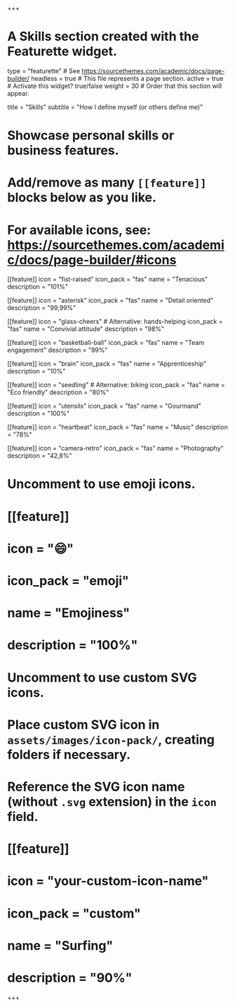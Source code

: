 +++
# A Skills section created with the Featurette widget.
type = "featurette"  # See https://sourcethemes.com/academic/docs/page-builder/
headless = true  # This file represents a page section.
active = true  # Activate this widget? true/false
weight = 30  # Order that this section will appear.

title = "Skills"
subtitle = "How I define myself (or others define me)"

# Showcase personal skills or business features.
# 
# Add/remove as many `[[feature]]` blocks below as you like.
# 
# For available icons, see: https://sourcethemes.com/academic/docs/page-builder/#icons

[[feature]]
  icon = "fist-raised"
  icon_pack = "fas"
  name = "Tenacious"
  description = "101%"

[[feature]]
  icon = "asterisk"
  icon_pack = "fas"
  name = "Detail oriented"
  description = "99,99%"

[[feature]]
  icon = "glass-cheers" # Alternative: hands-helping
  icon_pack = "fas"
  name = "Convivial attitude"
  description = "98%"

[[feature]]
  icon = "basketball-ball"
  icon_pack = "fas"
  name = "Team engagement"
  description = "99%"

[[feature]]
  icon = "brain"
  icon_pack = "fas"
  name = "Apprenticeship"
  description = "10%"

[[feature]]
  icon = "seedling" # Alternative: biking
  icon_pack = "fas"
  name = "Eco friendly"
  description = "80%"

[[feature]]
  icon = "utensils"
  icon_pack = "fas"
  name = "Gourmand"
  description = "100%"  

[[feature]]
  icon = "heartbeat"
  icon_pack = "fas"
  name = "Music"
  description = "78%"  
  
[[feature]]
  icon = "camera-retro"
  icon_pack = "fas"
  name = "Photography"
  description = "42,8%"


# Uncomment to use emoji icons.
# [[feature]]
#  icon = ":smile:"
#  icon_pack = "emoji"
#  name = "Emojiness"
#  description = "100%"  

# Uncomment to use custom SVG icons.
# Place custom SVG icon in `assets/images/icon-pack/`, creating folders if necessary.
# Reference the SVG icon name (without `.svg` extension) in the `icon` field.
# [[feature]]
#  icon = "your-custom-icon-name"
#  icon_pack = "custom"
#  name = "Surfing"
#  description = "90%"

+++
